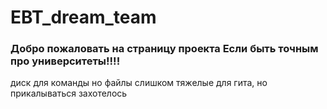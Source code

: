 # EBT_dream_team   
### Добро пожаловать на страницу проекта Если быть точным про университеты!!!!
диск для команды
но файлы слишком тяжелые для гита, но прикалываться захотелось

